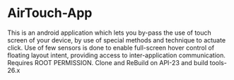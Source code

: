 # AirTouch-App
This is an android application which lets you by-pass the use of touch screen of your device, by use of special methods and technique to actuate click. Use of few sensors is done to enable full-screen hover control of floating layout intent, providing access to inter-application communication. Requires ROOT PERMISSION.
Clone and ReBuild on API-23 and build tools-26.x
